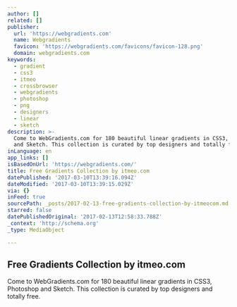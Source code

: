 ```yaml
---
author: []
related: []
publisher:
  url: 'https://webgradients.com'
  name: Webgradients
  favicon: 'https://webgradients.com/favicons/favicon-128.png'
  domain: webgradients.com
keywords:
  - gradient
  - css3
  - itmeo
  - crossbrowser
  - webgradients
  - photoshop
  - png
  - designers
  - linear
  - sketch
description: >-
  Come to WebGradients.com for 180 beautiful linear gradients in CSS3, Photoshop
  and Sketch. This collection is curated by top designers and totally free.
inLanguage: en
app_links: []
isBasedOnUrl: 'https://webgradients.com/'
title: Free Gradients Collection by itmeo.com
datePublished: '2017-03-10T13:39:16.094Z'
dateModified: '2017-03-10T13:39:15.029Z'
via: {}
inFeed: true
sourcePath: _posts/2017-02-13-free-gradients-collection-by-itmeocom.md
starred: false
datePublishedOriginal: '2017-02-13T12:58:33.788Z'
_context: 'http://schema.org'
_type: MediaObject

---
```

<article style=""><h1>Free Gradients Collection by itmeo.com</h1><p>Come to WebGradients.com for 180 beautiful linear gradients in CSS3, Photoshop and Sketch. This collection is curated by top designers and totally free.</p></article>